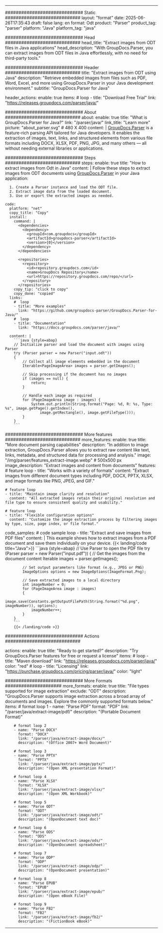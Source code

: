 


---
############################# Static ############################
layout: "format"
date:  2025-06-26T17:35:43
draft: false
lang: en
format: Odt
product: "Parser"
product_tag: "parser"
platform: "Java"
platform_tag: "java"

############################# Head ############################
head_title: "Extract images from ODT files in Java applications"
head_description: "With GroupDocs.Parser, you can extract images from ODT files in Java effortlessly, with no need for third-party tools."

############################# Header ############################
title: "Extract images from ODT using Java" 
description: "Retrieve embedded images from files such as PDF, Word, Excel, and more using GroupDocs.Parser in your Java development environment."
subtitle: "GroupDocs.Parser for Java" 

header_actions:
  enable: true
  items:
    #  loop
    - title: "Download Free Trial"
      link: "https://releases.groupdocs.com/parser/java/"
      
############################# About ############################
about:
    enable: true
    title: "What is GroupDocs.Parser for Java?"
    link: "/parser/java/"
    link_title: "Learn more"
    picture: "about_parser.svg" # 480 X 400
    content: |
       [GroupDocs.Parser](/parser/java/) is a feature-rich parsing API tailored for Java developers. It enables the extraction of images, text, links, and structured elements from various file formats including DOCX, XLSX, PDF, PNG, JPG, and many others — all without needing external libraries or applications.

############################# Steps ############################
steps:
    enable: true
    title: "How to extract images from Odt in Java"
    content: |
      Follow these steps to extract images from ODT documents using [GroupDocs.Parser](/parser/java/) in your Java application:
      
      1. Create a Parser instance and load the ODT file.
      2. Extract image data from the loaded document.
      3. Use or export the extracted images as needed.
   
    code:
      platform: "net"
      copy_title: "Copy"
      install:
        command: |
          <dependencies>
            <dependency>
              <groupId>com.groupdocs</groupId>
              <artifactId>groupdocs-parser</artifactId>
              <version>{0}</version>
            </dependency>
          </dependencies>

          <repositories>
            <repository>
              <id>repository.groupdocs.com</id>
              <name>GroupDocs Repository</name>
              <url>https://repository.groupdocs.com/repo/</url>
            </repository>
          </repositories>
        copy_tip: "click to copy"
        copy_done: "copied"
      links:
        #  loop
        - title: "More examples"
          link: "https://github.com/groupdocs-parser/GroupDocs.Parser-for-Java/"
        #  loop
        - title: "Documentation"
          link: "https://docs.groupdocs.com/parser/java/"
          
      content: |
        ```java {style=abap}
        // Initialize parser and load the document with images using Parser
        try (Parser parser = new Parser("input.odt"))
        {
            // Collect all image elements embedded in the document
            Iterable<PageImageArea> images = parser.getImages();

            // Skip processing if the document has no images
            if (images == null) {
                return;
            }

            // Handle each image as required
            for (PageImageArea image : images) {
                System.out.println(String.format("Page: %d, R: %s, Type: %s", image.getPage().getIndex(), 
                    image.getRectangle(), image.getFileType()));
            }
        }
        ```            

############################# More features ############################
more_features:
  enable: true
  title: "More document parsing capabilities"
  description: "In addition to image extraction, GroupDocs.Parser allows you to extract raw content like text, links, metadata, and structured data for processing and analysis."
  image: "/img/parser/features_extract-image.webp" # 500x500 px
  image_description: "Extract images and content from documents"
  features:
    # feature loop
    - title: "Works with a variety of formats"
      content: "Extract images from different document types including PDF, DOCX, PPTX, XLSX, and image formats like PNG, JPEG, and GIF."

    # feature loop
    - title: "Maintain image clarity and resolution"
      content: "All extracted images retain their original resolution and file type to ensure consistent quality and usability."

    # feature loop
    - title: "Flexible configuration options"
      content: "Customize the image extraction process by filtering images by type, size, page index, or file format."
      
  code_samples:
    # code sample loop
    - title: "Extract and save images from PDF files"
      content: |
        This example shows how to extract images from a PDF document and save them individually on your device.
        {{< landing/code title="Java">}}
        ```java {style=abap}
        //  Use Parser to open the PDF file
        try (Parser parser = new Parser("input.pdf"))
        {
            // Get the images from the document content
            Iterable<PageImageArea> images = parser.getImages();

            // Set output parameters like format (e.g., JPEG or PNG)
            ImageOptions options = new ImageOptions(ImageFormat.Png);

            // Save extracted images to a local directory
            int imageNumber = 0;
            for (PageImageArea image : images)
            {
                image.save(Constants.getOutputFilePath(String.format("%d.png", imageNumber)), options);
                imageNumber++;
            }
        }
        ```
        {{< /landing/code >}}


############################# Actions ############################

actions:
  enable: true
  title: "Ready to get started?"
  description: "Try GroupDocs.Parser features for free or request a license"
  items:
    #  loop
    - title: "Maven download"
      link: "https://releases.groupdocs.com/parser/java/"
      color: "red"
        #  loop
    - title: "Licensing"
      link: "https://purchase.groupdocs.com/pricing/parser/java/"
      color: "light"


############################# More Formats #####################
more_formats:
    enable: true
    title: "File types supported for image extraction"
    exclude: "ODT"
    description: "GroupDocs.Parser supports image extraction across a broad array of documents and images. Explore the commonly supported formats below."
    items: 
        # format loop 1
        - name: "Parse PDF"
          format: "PDF"
          link: "/parser/java/extract-image/pdf/"
          description: "(Portable Document Format)"
          
        # format loop 2
        - name: "Parse DOCX"
          format: "DOCX"
          link: "/parser/java/extract-image/docx/"
          description: "(Office 2007+ Word Document)"
          
        # format loop 3
        - name: "Parse PPTX"
          format: "PPTX"
          link: "/parser/java/extract-image/pptx/"
          description: "(Open XML presentation Format)"
          
        # format loop 4
        - name: "Parse XLSX"
          format: "XLSX"
          link: "/parser/java/extract-image/xlsx/"
          description: "(Open XML Workbook)"
          
        # format loop 5
        - name: "Parse ODT"
          format: "ODT"
          link: "/parser/java/extract-image/odt/"
          description: "(OpenDocument text doc)"
          
        # format loop 6
        - name: "Parse ODS"
          format: "ODS"
          link: "/parser/java/extract-image/ods/"
          description: "(OpenDocument spreadsheet)"
          
        # format loop 7
        - name: "Parse ODP"
          format: "ODP"
          link: "/parser/java/extract-image/odp/"
          description: "(OpenDocument presentation)"
          
        # format loop 8
        - name: "Parse EPUB"
          format: "EPUB"
          link: "/parser/java/extract-image/epub/"
          description: "(Open eBook File)"
          
        # format loop 9
        - name: "Parse FB2"
          format: "FB2"
          link: "/parser/java/extract-image/fb2/"
          description: "(FictionBook eBook)"
         
          

---